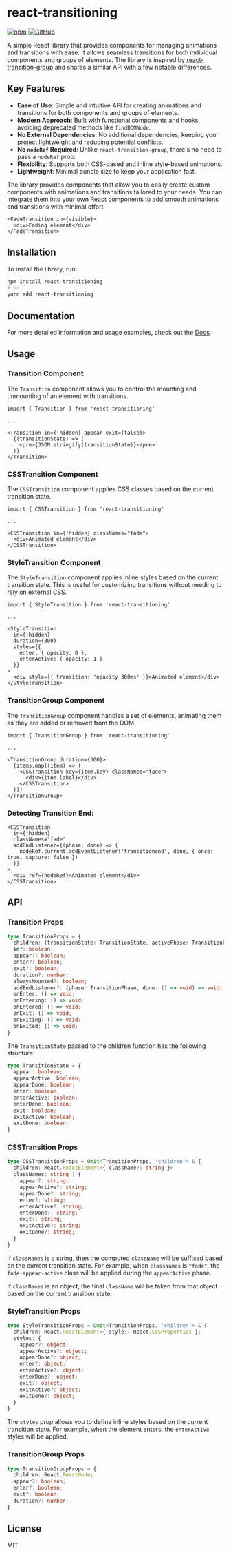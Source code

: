 # react-transitioning

[![npm](https://img.shields.io/npm/v/react-transitioning.svg)](https://www.npmjs.com/package/react-transitioning)
[![GitHub](https://img.shields.io/badge/GitHub-%23121011.svg?logo=github&logoColor=white)](https://github.com/fakundo/react-transitioning)

A simple React library that provides components for managing animations and transitions with ease. It allows seamless transitions for both individual components and groups of elements. The library is inspired by [react-transition-group](https://reactcommunity.org/react-transition-group/) and shares a similar API with a few notable differences.

## Key Features

- **Ease of Use**: Simple and intuitive API for creating animations and transitions for both components and groups of elements.
- **Modern Approach**: Built with functional components and hooks, avoiding deprecated methods like `findDOMNode`.
- **No External Dependencies**: No additional dependencies, keeping your project lightweight and reducing potential conflicts.
- **No `nodeRef` Required**: Unlike `react-transition-group`, there's no need to pass a `nodeRef` prop.
- **Flexibility**: Supports both CSS-based and inline style-based animations.
- **Lightweight**: Minimal bundle size to keep your application fast.

The library provides components that allow you to easily create custom components with animations and transitions tailored to your needs. You can integrate them into your own React components to add smooth animations and transitions with minimal effort.

```tsx
<FadeTransition in={visible}>
  <div>Fading element</div>
</FadeTransition>
```

## Installation

To install the library, run:

```bash
npm install react-transitioning
# or
yarn add react-transitioning
```

## Documentation

For more detailed information and usage examples, check out the [Docs](https://fakundo.github.io/react-transitioning/).

## Usage

### Transition Component

The `Transition` component allows you to control the mounting and unmounting of an element with transitions.

```tsx
import { Transition } from 'react-transitioning'

...

<Transition in={!hidden} appear exit={false}>
  {(transitionState) => (
    <pre>{JSON.stringify(transitionState)}</pre>
  )}
</Transition>
```

### CSSTransition Component

The `CSSTransition` component applies CSS classes based on the current transition state.

```tsx
import { CSSTransition } from 'react-transitioning'

...

<CSSTransition in={!hidden} classNames="fade">
  <div>Animated element</div>
</CSSTransition>
```

### StyleTransition Component

The `StyleTransition` component applies inline styles based on the current transition state. This is useful for customizing transitions without needing to rely on external CSS.

```tsx
import { StyleTransition } from 'react-transitioning'

...

<StyleTransition 
  in={!hidden} 
  duration={300} 
  styles={{
    enter: { opacity: 0 },
    enterActive: { opacity: 1 },
  }}
>
  <div style={{ transition: 'opacity 300ms' }}>Animated element</div>
</StyleTransition>
```

### TransitionGroup Component

The `TransitionGroup` component handles a set of elements, animating them as they are added or removed from the DOM.

```tsx
import { TransitionGroup } from 'react-transitioning'

...

<TransitionGroup duration={300}>
  {items.map((item) => (
    <CSSTransition key={item.key} classNames="fade">
      <div>{item.label}</div>
    </CSSTransition>
  ))}
</TransitionGroup>
```

### Detecting Transition End:

```tsx
<CSSTransition
  in={!hidden}
  classNames="fade"
  addEndListener={(phase, done) => {
    nodeRef.current.addEventListener('transitionend', done, { once: true, capture: false })
  }}
>
  <div ref={nodeRef}>Animated element</div>
</CSSTransition>
```
## API

### Transition Props

```ts
type TransitionProps = {
  children: (transitionState: TransitionState, activePhase: TransitionPhase) => React.ReactNode;
  in?: boolean;
  appear?: boolean;
  enter?: boolean;
  exit?: boolean;
  duration?: number;
  alwaysMounted?: boolean;
  addEndListener?: (phase: TransitionPhase, done: () => void) => void;
  onEnter: () => void;
  onEntering: () => void;
  onEntered: () => void;
  onExit: () => void;
  onExiting: () => void;
  onExited: () => void;
}
```

The `TransitionState` passed to the children function has the following structure:

```ts
type TransitionState = {
  appear: boolean;
  appearActive: boolean;
  appearDone: boolean;
  enter: boolean;
  enterActive: boolean;
  enterDone: boolean;
  exit: boolean;
  exitActive: boolean;
  exitDone: boolean;
}
```

### CSSTransition Props

```ts
type CSSTransitionProps = Omit<TransitionProps, 'children'> & {
  children: React.ReactElement<{ className?: string }>
  classNames: string | {
    appear?: string;
    appearActive?: string;
    appearDone?: string;
    enter?: string;
    enterActive?: string;
    enterDone?: string;
    exit?: string;
    exitActive?: string;
    exitDone?: string;
  }
}
```

if `classNames` is a string, then the computed `className` will be suffixed based on the current transition state. 
For example, when `classNames` is `"fade"`, the `fade-appear-active` class will be applied during the `appearActive` phase.

If `classNames` is an object, the final `className` will be taken from that object based on the current transition state.

### StyleTransition Props

```ts
type StyleTransitionProps = Omit<TransitionProps, 'children'> & {
  children: React.ReactElement<{ style?: React.CSSProperties };
  styles: {
    appear?: object;
    appearActive?: object;
    appearDone?: object;
    enter?: object;
    enterActive?: object;
    enterDone?: object;
    exit?: object;
    exitActive?: object;
    exitDone?: object;
  }
}
```

The `styles` prop allows you to define inline styles based on the current transition state. For example, when the element enters, the `enterActive` styles will be applied.

### TransitionGroup Props

```ts
type TransitionGroupProps = {
  children: React.ReactNode;
  appear?: boolean;
  enter?: boolean;
  exit?: boolean;
  duration?: number;
}
```

## License

MIT
